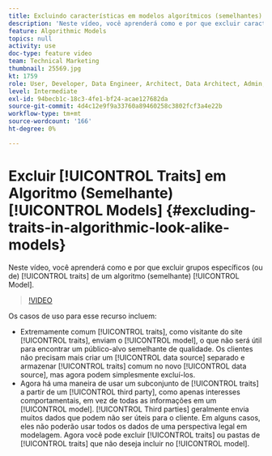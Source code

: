 ```yaml
---
title: Excluindo características em modelos algorítmicos (semelhantes)
description: 'Neste vídeo, você aprenderá como e por que excluir características específicas (ou grupos de) de um modelo algorítmico (semelhante). '
feature: Algorithmic Models
topics: null
activity: use
doc-type: feature video
team: Technical Marketing
thumbnail: 25569.jpg
kt: 1759
role: User, Developer, Data Engineer, Architect, Data Architect, Admin, Leader
level: Intermediate
exl-id: 94becb1c-18c3-4fe1-bf24-acae127682da
source-git-commit: 4d4c12e9f9a33760a89460258c3802fcf3a4e22b
workflow-type: tm+mt
source-wordcount: '166'
ht-degree: 0%

---
```


# Excluir [!UICONTROL Traits] em Algoritmo (Semelhante) [!UICONTROL Models] {#excluding-traits-in-algorithmic-look-alike-models}

Neste vídeo, você aprenderá como e por que excluir grupos específicos (ou de) [!UICONTROL traits] de um algoritmo (semelhante) [!UICONTROL Model].

>[!VIDEO](https://video.tv.adobe.com/v/25569/?quality=12)

Os casos de uso para esse recurso incluem:

* Extremamente comum [!UICONTROL traits], como visitante do site [!UICONTROL traits], enviam o [!UICONTROL model], o que não será útil para encontrar um público-alvo semelhante de qualidade. Os clientes não precisam mais criar um [!UICONTROL data source] separado e armazenar [!UICONTROL traits] comum no novo [!UICONTROL data source], mas agora podem simplesmente excluí-los.
* Agora há uma maneira de usar um subconjunto de [!UICONTROL traits] a partir de um [!UICONTROL third party], como apenas interesses comportamentais, em vez de todas as informações em um [!UICONTROL model]. [!UICONTROL Third parties] geralmente envia muitos dados que podem não ser úteis para o cliente. Em alguns casos, eles não poderão usar todos os dados de uma perspectiva legal em modelagem. Agora você pode excluir [!UICONTROL traits] ou pastas de [!UICONTROL traits] que não deseja incluir no [!UICONTROL model].
